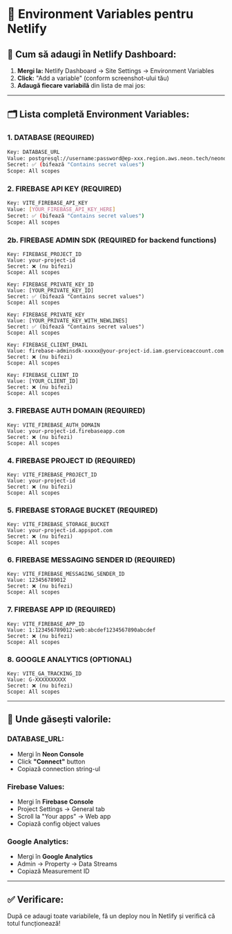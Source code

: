 # 🔑 Environment Variables pentru Netlify

## 📝 **Cum să adaugi în Netlify Dashboard:**

1. **Mergi la:** Netlify Dashboard → Site Settings → Environment Variables
2. **Click:** "Add a variable" (conform screenshot-ului tău)
3. **Adaugă fiecare variabilă** din lista de mai jos:

---

## 🗂️ **Lista completă Environment Variables:**

### **1. DATABASE (REQUIRED)**

```bash
Key: DATABASE_URL
Value: postgresql://username:password@ep-xxx.region.aws.neon.tech/neondb?sslmode=require
Secret: ✅ (bifează "Contains secret values")
Scope: All scopes
```

### **2. FIREBASE API KEY (REQUIRED)**

```bash
Key: VITE_FIREBASE_API_KEY
Value: [YOUR_FIREBASE_API_KEY_HERE]
Secret: ✅ (bifează "Contains secret values")
Scope: All scopes
```

### **2b. FIREBASE ADMIN SDK (REQUIRED for backend functions)**
```
Key: FIREBASE_PROJECT_ID
Value: your-project-id
Secret: ❌ (nu bifezi)
Scope: All scopes

Key: FIREBASE_PRIVATE_KEY_ID
Value: [YOUR_PRIVATE_KEY_ID]
Secret: ✅ (bifează "Contains secret values")
Scope: All scopes

Key: FIREBASE_PRIVATE_KEY
Value: [YOUR_PRIVATE_KEY_WITH_NEWLINES]
Secret: ✅ (bifează "Contains secret values")
Scope: All scopes

Key: FIREBASE_CLIENT_EMAIL
Value: firebase-adminsdk-xxxxx@your-project-id.iam.gserviceaccount.com
Secret: ❌ (nu bifezi)
Scope: All scopes

Key: FIREBASE_CLIENT_ID
Value: [YOUR_CLIENT_ID]
Secret: ❌ (nu bifezi)
Scope: All scopes
```

### **3. FIREBASE AUTH DOMAIN (REQUIRED)**
```
Key: VITE_FIREBASE_AUTH_DOMAIN
Value: your-project-id.firebaseapp.com
Secret: ❌ (nu bifezi)
Scope: All scopes
```

### **4. FIREBASE PROJECT ID (REQUIRED)**
```
Key: VITE_FIREBASE_PROJECT_ID
Value: your-project-id
Secret: ❌ (nu bifezi)
Scope: All scopes
```

### **5. FIREBASE STORAGE BUCKET (REQUIRED)**
```
Key: VITE_FIREBASE_STORAGE_BUCKET
Value: your-project-id.appspot.com
Secret: ❌ (nu bifezi)
Scope: All scopes
```

### **6. FIREBASE MESSAGING SENDER ID (REQUIRED)**
```
Key: VITE_FIREBASE_MESSAGING_SENDER_ID
Value: 123456789012
Secret: ❌ (nu bifezi)
Scope: All scopes
```

### **7. FIREBASE APP ID (REQUIRED)**
```
Key: VITE_FIREBASE_APP_ID
Value: 1:123456789012:web:abcdef1234567890abcdef
Secret: ❌ (nu bifezi)
Scope: All scopes
```

### **8. GOOGLE ANALYTICS (OPTIONAL)**
```
Key: VITE_GA_TRACKING_ID
Value: G-XXXXXXXXXX
Secret: ❌ (nu bifezi)
Scope: All scopes
```

---

## 🎯 **Unde găsești valorile:**

### **DATABASE_URL:**
- Mergi în **Neon Console**
- Click **"Connect"** button
- Copiază connection string-ul

### **Firebase Values:**
- Mergi în **Firebase Console**
- Project Settings → General tab
- Scroll la "Your apps" → Web app
- Copiază config object values

### **Google Analytics:**
- Mergi în **Google Analytics**
- Admin → Property → Data Streams
- Copiază Measurement ID

---

## ✅ **Verificare:**
După ce adaugi toate variabilele, fă un deploy nou în Netlify și verifică că totul funcționează!
